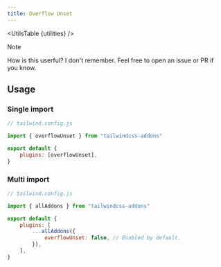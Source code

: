 ```yaml
---
title: Overflow Unset
---
```


<script>
	import UtilsTable from "$lib/UtilsTable.svelte"
	import { getUtilities } from "$lib/utils/tailwind.js"
	import { overflowUnset } from "tailwindcss-addons"
	const utilities = getUtilities(overflowUnset.handler);
</script>

<UtilsTable {utilities} />

> [!NOTE]
> How is this userful? I don't remember. Feel free to open an issue or PR if you know.

## Usage

### Single import

```js
// tailwind.config.js

import { overflowUnset } from "tailwindcss-addons"

export default {
    plugins: [overflowUnset],
}
```

### Multi import

```js
// tailwind.config.js

import { allAddons } from "tailwindcss-addons"

export default {
    plugins: [
        ...allAddons({
            overflowUnset: false, // Enabled by default.
        }),
    ],
}
```
